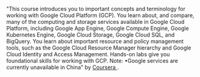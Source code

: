 "This course introduces you to important concepts and terminology for working with Google Cloud Platform (GCP). You learn about, and compare, many of the computing and storage services available in Google Cloud Platform, including Google App Engine, Google Compute Engine, Google Kubernetes Engine, Google Cloud Storage, Google Cloud SQL, and BigQuery. You learn about important resource and policy management tools, such as the Google Cloud Resource Manager hierarchy and Google Cloud Identity and Access Management. Hands-on labs give you foundational skills for working with GCP. Note: •Google services are currently unavailable in China" by [ Coursera ](https://www.coursera.org).